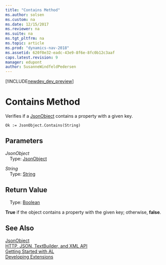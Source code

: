 ```yaml
---
title: "Contains Method"
ms.author: solsen
ms.custom: na
ms.date: 12/15/2017
ms.reviewer: na
ms.suite: na
ms.tgt_pltfrm: na
ms.topic: article
ms.prod: "dynamics-nav-2018"
ms.assetid: 620f0e32-eadc-43e9-8f6e-8fc0b12c3aaf
caps.latest.revision: 9
manager: edupont
author: SusanneWindfeldPedersen
---
```


[!INCLUDE[newdev_dev_preview](../includes/newdev_dev_preview.md)]

# Contains Method
Verifies if a [JsonObject](jsonobject-class.md) contains a property with a given key.

```
Ok := JsonObject.Contains(String)
```

## Parameters
*JsonObject*  
&emsp;Type: [JsonObject](jsonobject-class.md)

*String*  
&emsp;Type: [String](../datatypes/devenv-text-data-type.md)

## Return Value
&emsp;Type: [Boolean](../datatypes/devenv-boolean-data-type.md)

**True** if the object contains a property with the given key; otherwise, **false**.

## See Also
[JsonObject](jsonobject-class.md)  
[HTTP, JSON, TextBuilder, and XML API](../devenv-restapi-overview.md)  
[Getting Started with AL](../devenv-get-started.md)  
[Developing Extensions](../devenv-dev-overview.md)
